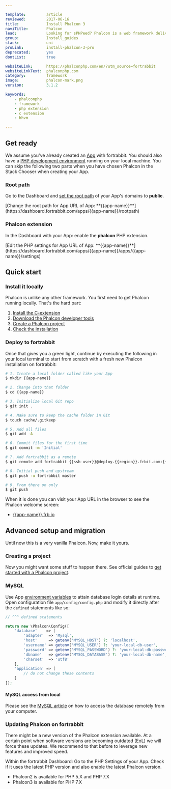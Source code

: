 ```yaml
---

template:         article
reviewed:         2017-06-16
title:            Install Phalcon 3
naviTitle:        Phalcon
lead:             Looking for sPHPeed? Phalcon is a web framework delivered as C extension providing high performance and low resource consumption. Here you learn how to best getting started with Phalcon 3 on fortrabbit.
group:            Install_guides
stack:            uni
proLink:          install-phalcon-3-pro
deprecated:       yes
dontList:         true

websiteLink:      https://phalconphp.com/en/?utm_source=fortrabbit
websiteLinkText:  phalconphp.com
category:         framework
image:            phalcon-mark.png
version:          3.1.2

keywords:
    - phalconphp
    - framework
    - php extension
    - c extension
    - hhvm

---
```



## Get ready

We assume you've already created an [App](app) with fortrabbit. You should also have a [PHP development environment](/local-development) running on your local machine. You can skip the following two parts when you have chosen Phalcon in the Stack Chooser when creating your App.

### Root path

Go to the Dashboard and [set the root path](/app#toc-root-path) of your App's domains to **public**.

<div markdown="1" data-user="known">
[Change the root path for App URL of App: **{{app-name}}**](https://dashboard.fortrabbit.com/apps/{{app-name}}/rootpath)
</div>

### Phalcon extension

In the Dashboard with your App: enable the **phalcon** PHP extension.

<div markdown="1" data-user="known">
[Edit the PHP settings for App URL of App: **{{app-name}}**](https://dashboard.fortrabbit.com/apps/{{app-name}}/apps/{{app-name}}/settings)
</div>




## Quick start

### Install it locally

Phalcon is unlike any other framework. You first need to get Phalcon running locally. That's the hard part:

1. [Install the C-extension](https://docs.phalconphp.com/en/latest/reference/install.html)
2. [Download the Phalcon developer tools](https://docs.phalconphp.com/en/latest/reference/tools.html)
3. [Create a Phalcon project](https://docs.phalconphp.com/en/latest/reference/tools.html#generating-a-project-skeleton)
4. [Check the installation](https://docs.phalconphp.com/en/latest/reference/tutorial.html#checking-your-installation)

### Deploy to fortrabbit

Once that gives you a green light, continue by executing the following in your local terminal to start from scratch with a fresh new Phalcon installation on fortrabbit:

```bash
# 1. Create a local folder called like your App
$ mkdir {{app-name}}

# 2. Change into that folder
$ cd {{app-name}}

# 3. Initialize local Git repo
$ git init .

# 4. Make sure to keep the cache folder in Git
$ touch cache/.gitkeep

# 5. Add all files
$ git add -A

# 6. Commit files for the first time
$ git commit -m 'Initial'

# 7. Add fortrabbit as a remote
$ git remote add fortrabbit {{ssh-user}}@deploy.{{region}}.frbit.com:{{app-name}}.git

# 8. Initial push and upstream
$ git push -u fortrabbit master

# 9. From there on only
$ git push
```

When it is done you can visit your App URL in the browser to see the Phalcon welcome screen:

* [{{app-name}}.frb.io](https://{{app-name}}.frb.io)


## Advanced setup and migration

Until now this is a very vanilla Phalcon. Now, make it yours.

### Creating a project

Now you might want some stuff to happen there. See official guides to [get started with a Phalcon project](https://docs.phalconphp.com/en/latest/reference/tutorial.html#creating-a-project).


### MySQL

Use App [environment variables](env-vars) to attain database login details at runtime. Open configuration file `app/config/config.php` and modify it directly after the `defined` statements like so:

```php
// ^^^ defined statements

return new \Phalcon\Config([
    'database'    => [
        'adapter'  => 'Mysql',
        'host'     => getenv('MYSQL_HOST') ?: 'localhost',
        'username' => getenv('MYSQL_USER') ?: 'your-local-db-user',
        'password' => getenv('MYSQL_PASSWORD') ?: 'your-local-db-password',
        'dbname'   => getenv('MYSQL_DATABASE') ?: 'your-local-db-name',
        'charset'  => 'utf8'
    ],
    'application' => [
        // do not change these contents
    ]
]);
```

#### MySQL access from local

Please see the [MySQL article](/mysql#toc-access-mysql-from-local) on how to access the database remotely from your computer.


### Updating Phalcon on fortrabbit

There might be a new version of the Phalcon extension available. At a certain point when software versions are becoming outdated (EoL) we will force these updates. We recommend to that before to leverage new features and improved speed.

Within the fortrabbit Dashboard: Go to the PHP Settings of your App. Check if it uses the latest PHP version and also enable the latest Phalcon version.

* Phalcon2 is available for PHP 5.X and PHP 7.X
* Phalcon3 is available for PHP 7.X
